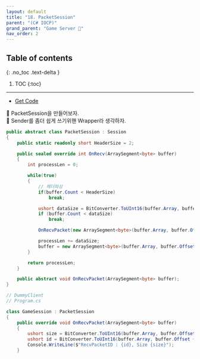 ```yaml
---
layout: default
title: "18. PacketSession"
parent: "(C# IOCP)"
grand_parent: "Game Server 👾"
nav_order: 2
---
```


## Table of contents
{: .no_toc .text-delta }

1. TOC
{:toc}

---

* [Get Code](https://github.com/EasyCoding-7/CSharp_Windows_GameServer_Tutorial/tree/Tag-25-PacketSession)

🍁 PacketSession을 만들어보자.<br>
🍁 Sender를 좀더 쉽게 쓰기위핸 Wrapper라 생각하자.


```csharp
public abstract class PacketSession : Session
{
    public static readonly short HeaderSize = 2;

    public sealed override int OnRecv(ArraySegment<byte> buffer)
    {
        int processLen = 0;

        while(true)
        {
            // 헤더파싱
            if(buffer.Count < HeaderSize)
                break;

            ushort dataSize = BitConverter.ToUInt16(buffer.Array, buffer.Offset);
            if (buffer.Count < dataSize)
                break;

            OnRecvPacket(new ArraySegment<byte>(buffer.Array, buffer.Offset, dataSize));

            processLen += dataSize;
            buffer = new ArraySegment<byte>(buffer.Array, buffer.Offset + dataSize, buffer.Count - dataSize);
        }

        return processLen;
    }

    public abstract void OnRecvPacket(ArraySegment<byte> buffer);
}
```

```csharp
// DummyClient
// Program.cs

class GameSession : PacketSession
{
    public override void OnRecvPacket(ArraySegment<byte> buffer)
    {
        ushort size = BitConverter.ToUInt16(buffer.Array, buffer.Offset);
        ushort id = BitConverter.ToUInt16(buffer.Array, buffer.Offset + 2);
        Console.WriteLine($"RecvPacketID : {id}, Size {size}");
    }
```